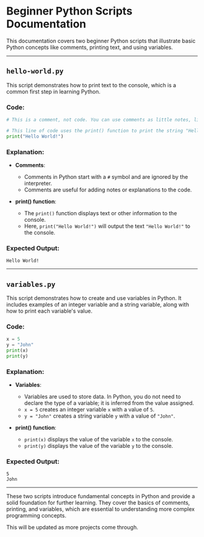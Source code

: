 # Beginner Python Scripts Documentation

This documentation covers two beginner Python scripts that illustrate basic Python concepts like comments, printing text, and using variables.

---

## `hello-world.py`

This script demonstrates how to print text to the console, which is a common first step in learning Python. 

### Code:
```python
# This is a comment, not code. You can use comments as little notes, like this.

# This line of code uses the print() function to print the string "Hello World!"
print("Hello World!")
```

### Explanation:

- **Comments**: 
  - Comments in Python start with a `#` symbol and are ignored by the interpreter.
  - Comments are useful for adding notes or explanations to the code.

- **print() function**: 
  - The `print()` function displays text or other information to the console.
  - Here, `print("Hello World!")` will output the text `"Hello World!"` to the console.

### Expected Output:
```plaintext
Hello World!
```

---

## `variables.py`

This script demonstrates how to create and use variables in Python. It includes examples of an integer variable and a string variable, along with how to print each variable's value.

### Code:
```python
x = 5
y = "John"
print(x)
print(y)
```

### Explanation:

- **Variables**:
  - Variables are used to store data. In Python, you do not need to declare the type of a variable; it is inferred from the value assigned.
  - `x = 5` creates an integer variable `x` with a value of `5`.
  - `y = "John"` creates a string variable `y` with a value of `"John"`.

- **print() function**:
  - `print(x)` displays the value of the variable `x` to the console.
  - `print(y)` displays the value of the variable `y` to the console.

### Expected Output:
```plaintext
5
John
```

---

These two scripts introduce fundamental concepts in Python and provide a solid foundation for further learning. They cover the basics of comments, printing, and variables, which are essential to understanding more complex programming concepts.

This will be updated as more projects come through.